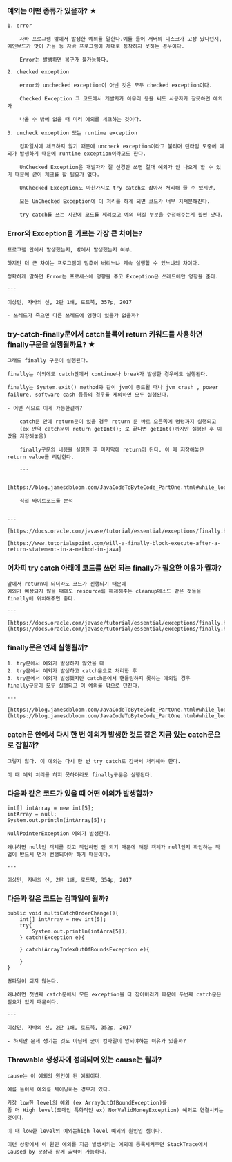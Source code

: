 ### 예외는 어떤 종류가 있을까? ★
    1. error
        
        자바 프로그램 밖에서 발생한 예외를 말한다.예를 들어 서버의 디스크가 고장 났다던지, 메인보드가 맛이 가능 등 자바 프로그램이 제대로 동작하지 못하는 경우이다.
        
        Error는 발생하면 복구가 불가능하다.
        
    2. checked exception
        
        error와 unchecked exception이 아닌 것은 모두 checked exception이다.
        
        Checked Exception 그 코드에서 개발자가 아무리 용을 써도 사용자가 잘못하면 예외가
        
        나올 수 밖에 없을 때 미리 예외를 체크하는 것이다.
        
    3. uncheck exception 또는 runtime exception
        
        컴파일시에 체크하지 않기 때문에 uncheck exception이라고 불리며 런타임 도중에 예외가 발생하기 때문에 runtime exception이라고도 한다. 
        
        UnChecked Exception은 개발자가 잘 신경만 쓰면 절대 예외가 안 나오게 할 수 있기 때문에 굳이 체크를 할 필요가 없다.
        
        UnChecked Exception도 마찬가지로 try catch로 잡아서 처리해 줄 수 있지만,
        
        모든 UnChecked Exception에 이 처리를 하게 되면 코드가 너무 지저분해진다.
        
        try catch를 쓰는 시간에 코드를 째려보고 예외 터질 부분을 수정해주는게 훨씬 낫다.
        
### Error와 Exception을 가르는 가장 큰 차이는?
    
    프로그램 안에서 발생했는지, 밖에서 발생했는지 여부.
    
    하지만 더 큰 차이는 프로그램이 멈추어 버리느냐 계속 실행할 수 있느냐의 차이다.
    
    정확하게 말하면 Error는 프로세스에 영향을 주고 Exception은 쓰레드에만 영향을 준다.
    
    ---
    
    이상민, 자바의 신, 2판 1쇄, 로드북, 357p, 2017
    
    - 쓰레드가 죽으면 다른 쓰레드에 영향이 있을가 없을까?
### try-catch-finally문에서 catch블록에 return 키워드를 사용하면 finally구문을 실행될까요? ★
    
    그래도 finally 구문이 실행된다.
    
    finally는 이외에도 catch안에서 continue나 break가 발생한 경우에도 실행된다.
    
    finally는 System.exit() method와 같이 jvm이 종료될 때나 jvm crash , power failure, software cash 등등의 경우를 제외하면 모두 실행된다.
    
    - 어떤 식으로 이게 가능한걸까?
        
        catch문 안에 return문이 있을 경우 return 문 바로 오른쪽에 명령까지 실행되고
        (ex 만약 catch문이 return getInt(); 로 끝나면 getInt()까지만 실행된 후 이 값을 저장해놓음)
        
        finally구문의 내용을 실행한 후 마지막에 return이 된다. 이 때 저장해놓은 return value를 리턴한다. 
        
        ---
        
        [https://blog.jamesdbloom.com/JavaCodeToByteCode_PartOne.html#while_loop]
        
        직접 바이트코드를 분석
        
    
    ---
    
    [https://docs.oracle.com/javase/tutorial/essential/exceptions/finally.html]
    
    [https://www.tutorialspoint.com/will-a-finally-block-execute-after-a-return-statement-in-a-method-in-java]
    
### 어차피 try catch 아래에 코드를 쓰면 되는 finally가 필요한 이유가 뭘까?
    
    앞에서 return이 되더라도 코드가 진행되기 때문에
    예외가 예상되지 않을 때에도 resource를 해제해주는 cleanup메소드 같은 것들을 finally에 위치해주면 좋다.
    
    ---
    
    [https://docs.oracle.com/javase/tutorial/essential/exceptions/finally.html](https://docs.oracle.com/javase/tutorial/essential/exceptions/finally.html)
    
### finally문은 언제 실행될까?
    1. try문에서 예외가 발생하지 않았을 때
    2. try문에서 예외가 발생하고 catch문으로 처리한 후
    3. try문에서 예외가 발생했지만 catch문에서 핸들링하지 못하는 예외일 경우
    finally구문이 모두 실행되고 이 예외를 밖으로 던진다.
    
    ---
    
    [https://blog.jamesdbloom.com/JavaCodeToByteCode_PartOne.html#while_loop](https://blog.jamesdbloom.com/JavaCodeToByteCode_PartOne.html#while_loop)
    
### catch문 안에서 다시 한 번 예외가 발생한 것도 같은 지금 있는 catch문으로 잡힐까?
    
    그렇지 않다. 이 예외는 다시 한 번 try catch로 감싸서 처리해야 한다.
    
    이 때 예외 처리를 하지 못하더라도 finally구문은 실행된다.
    
### 다음과 같은 코드가 있을 때 어떤 예외가 발생할까?
    
    int[] intArray = new int[5];
    intArray = null;
    System.out.println(intArray[5]);
    
    NullPointerException 예외가 발생한다.
    
    왜냐하면 null인 객체를 갖고 작업하면 안 되기 때문에 해당 객체가 null인지 확인하는 작업이 반드시 먼저 선행되어야 하기 때문이다.
    
    ---
    
    이상민, 자바의 신, 2판 1쇄, 로드북, 354p, 2017
    
### 다음과 같은 코드는 컴파일이 될까?
    
    public void multiCatchOrderChange(){
    	int[] intArray = new int[5];
    	try{
    		System.out.println(intArra[5]);
    	} catch(Exception e){
    	
    	} catch(ArrayIndexOutOfBoundsException e){
    		
    	}
    }
    
    컴파일이 되지 않는다.
    
    왜냐하면 첫번째 catch문에서 모든 exception을 다 잡아버리기 때문에 두번째 catch문은 필요가 없기 때문이다.
    
    ---
    
    이상민, 자바의 신, 2판 1쇄, 로드북, 352p, 2017
    
    - 하지만 문제 생기는 것도 아닌데 굳이 컴파일이 안되야하는 이유가 있을까?
### Throwable 생성자에 정의되어 있는 cause는 뭘까?
    
    cause는 이 예외의 원인이 된 예외이다.
    
    예를 들어서 예외를 체이닝하는 경우가 있다.
    
    가장 low한 level의 예외 (ex ArrayOutOfBoundException)를
    좀 더 High level(도메인 특화적인 ex) NonValidMoneyException) 예외로 연결시키는 것이다.
    
    이 때 low한 level의 예외는high level 예외의 원인인 셈이다.
    
    이런 상황에서 이 원인 예외를 지금 발생시키는 예외에 등록시켜주면 StackTrace에서 Caused by 문장과 함께 출력이 가능하다.